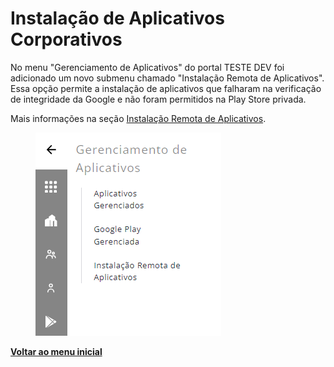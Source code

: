 # Instalação de Aplicativos Corporativos

No menu "Gerenciamento de Aplicativos" do portal TESTE DEV foi adicionado um novo submenu chamado "Instalação Remota de Aplicativos". Essa opção permite a instalação de aplicativos que falharam na verificação de integridade da Google e não foram permitidos na Play Store privada.

Mais informações na seção [Instalação Remota de Aplicativos](../../portal/gerenciamento-de-aplicativos/instalacao-remota-de-aplicativos.md).

<figure><img src="../../../.gitbook/assets/image (2) (1) (1) (1) (1) (1) (1) (1) (1) (1) (1) (1) (1) (1) (1) (1) (1) (1) (1).png" alt=""><figcaption></figcaption></figure>

[**Voltar ao menu inicial**](./)
